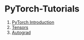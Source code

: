 # PyTorch-Tutorials
1. [PyTorch Introduction](1_PyTorch_Introduction.ipynb)
2. [Tensors](2_Tensors.ipynb)
3. [Autograd](3_Autograd.ipynb)
